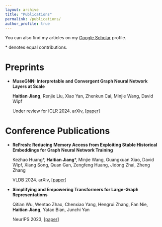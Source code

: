 ```yaml
---
layout: archive
title: "Publications"
permalink: /publications/
author_profile: true
---
```


You can also find my articles on my [Google Scholar](https://scholar.google.com/citations?user=Oi0XgvQAAAAJ) profile.

\* denotes equal contributions.

# Preprints

- **MuseGNN: Interpretable and Convergent Graph Neural Network Layers at Scale**
  
  **Haitian Jiang**, Renjie Liu, Xiao Yan, Zhenkun Cai, Minjie Wang, David Wipf
  
  Under review for ICLR 2024. arXiv, \[[paper](https://arxiv.org/abs/2310.12457)\]

# Conference Publications

- **ReFresh: Reducing Memory Access from Exploiting Stable Historical Embeddings for Graph Neural Network Training**
  
  Kezhao Huang*, **Haitian Jiang**\*, Minjie Wang, Guangxuan Xiao, David Wipf, Xiang Song, Quan Gan, Zengfeng Huang, Jidong Zhai, Zheng Zhang
  
  VLDB 2024. arXiv, \[[paper](https://arxiv.org/abs/2301.07482)\]

- **Simplifying and Empowering Transformers for Large-Graph Representations**
  
  Qitian Wu, Wentao Zhao, Chenxiao Yang, Hengrui Zhang, Fan Nie, **Haitian Jiang**, Yatao Bian, Junchi Yan
  
  NeurIPS 2023, \[[paper](https://arxiv.org/abs/2306.10759)\]
